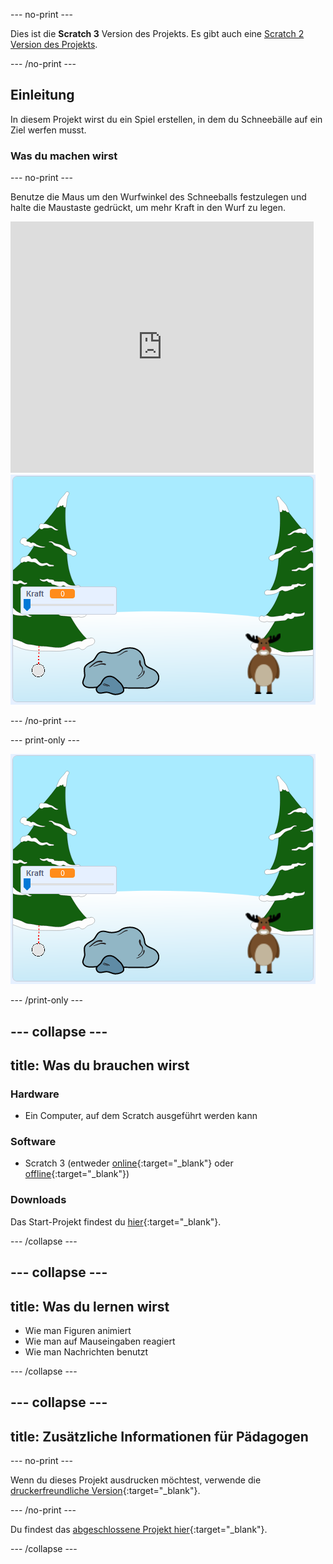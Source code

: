 --- no-print ---

Dies ist die **Scratch 3** Version des Projekts. Es gibt auch eine [Scratch 2 Version des Projekts](https://projects.raspberrypi.org/de-DE/projects/snowball-fight-scratch2).

--- /no-print ---

## Einleitung

In diesem Projekt wirst du ein Spiel erstellen, in dem du Schneebälle auf ein Ziel werfen musst.

### Was du machen wirst

--- no-print ---

Benutze die Maus um den Wurfwinkel des Schneeballs festzulegen und halte die Maustaste gedrückt, um mehr Kraft in den Wurf zu legen.

<div class="scratch-preview">
  <iframe allowtransparency="true" width="485" height="402" src="https://scratch.mit.edu/projects/embed/405973610/?autostart=true" frameborder="0" scrolling="no"></iframe>
  <img src="images/snow-final.png">
</div>

--- /no-print ---

--- print-only ---

![fertiges Projekt](images/snow-final.png)

--- /print-only ---

--- collapse ---
---
title: Was du brauchen wirst
---

### Hardware

+ Ein Computer, auf dem Scratch ausgeführt werden kann

### Software

+ Scratch 3 (entweder [online](https://rpf.io/scratchon){:target="_blank"} oder [offline](https://rpf.io/scratchoff){:target="_blank"})

### Downloads

Das Start-Projekt findest du [hier](https://rpf.io/p/de-DE/snowball-fight-go){:target="_blank"}.

--- /collapse ---

--- collapse ---
---
title: Was du lernen wirst
---

- Wie man Figuren animiert
- Wie man auf Mauseingaben reagiert
- Wie man Nachrichten benutzt

--- /collapse ---

--- collapse ---
---
title: Zusätzliche Informationen für Pädagogen
---

--- no-print ---

Wenn du dieses Projekt ausdrucken möchtest, verwende die [druckerfreundliche Version](https://projects.raspberrypi.org/de-DE/projects/snowball-fight/print){:target="_blank"}.

--- /no-print ---

Du findest das [abgeschlossene Projekt hier](https://rpf.io/p/de-DE/snowball-fight-get){:target="_blank"}.

--- /collapse ---
